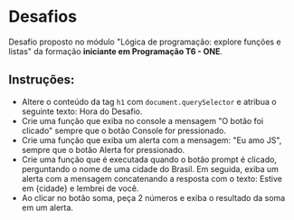 # Desafios

Desafio proposto no módulo "Lógica de programação: explore funções e listas" da formação **iniciante em Programação T6 - ONE**.

## Instruções:

- Altere o conteúdo da tag ```h1``` com ```document.querySelector``` e atribua o seguinte texto: Hora do Desafio.
- Crie uma função que exiba no console a mensagem "O botão foi clicado" sempre que o botão Console for pressionado.
- Crie uma função que exiba um alerta com a mensagem: "Eu amo JS", sempre que o botão Alerta for pressionado.
- Crie uma função que é executada quando o botão prompt é clicado, perguntando o nome de uma cidade do Brasil. Em seguida, exiba um alerta com a mensagem concatenando a resposta com o texto: Estive em {cidade} e lembrei de você.
- Ao clicar no botão soma, peça 2 números e exiba o resultado da soma em um alerta.
